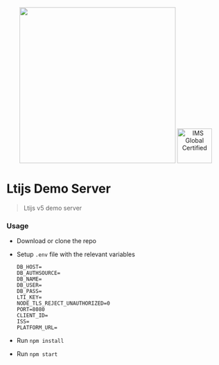 <div align="center">
	<br>
	<br>
	<a href="https://cvmcosta.github.io/ltijs"><img width="360" src="https://raw.githubusercontent.com/Cvmcosta/ltijs/master/docs/logo-300.svg"></img></a>
  <a href="https://site.imsglobal.org/certifications/coursekey/ltijs"​ target='_blank'><img width="80" src="https://www.imsglobal.org/sites/default/files/IMSconformancelogoREG.png" alt="IMS Global Certified" border="0"></img></a>
</div>


# Ltijs Demo Server

> Ltijs v5 demo server

### Usage

- Download or clone the repo

- Setup `.env` file with the relevant variables

  ```
  DB_HOST=
  DB_AUTHSOURCE=
  DB_NAME=
  DB_USER=
  DB_PASS=
  LTI_KEY=
  NODE_TLS_REJECT_UNAUTHORIZED=0
  PORT=8080
  CLIENT_ID=
  ISS=
  PLATFORM_URL=
  ```

- Run `npm install`

- Run `npm start` 